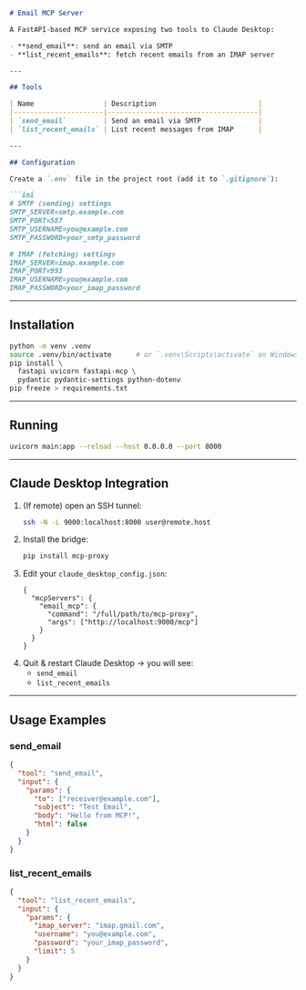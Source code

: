 ```markdown
# Email MCP Server

A FastAPI-based MCP service exposing two tools to Claude Desktop:

- **send_email**: send an email via SMTP  
- **list_recent_emails**: fetch recent emails from an IMAP server  

---

## Tools

| Name                 | Description                         |
|----------------------|-------------------------------------|
| `send_email`         | Send an email via SMTP              |
| `list_recent_emails` | List recent messages from IMAP      |

---

## Configuration

Create a `.env` file in the project root (add it to `.gitignore`):

```ini
# SMTP (sending) settings
SMTP_SERVER=smtp.example.com
SMTP_PORT=587
SMTP_USERNAME=you@example.com
SMTP_PASSWORD=your_smtp_password

# IMAP (fetching) settings
IMAP_SERVER=imap.example.com
IMAP_PORT=993
IMAP_USERNAME=you@example.com
IMAP_PASSWORD=your_imap_password
```

---

## Installation

```bash
python -m venv .venv
source .venv/bin/activate      # or `.venv\Scripts\activate` on Windows
pip install \
  fastapi uvicorn fastapi-mcp \
  pydantic pydantic-settings python-dotenv
pip freeze > requirements.txt
```

---

## Running

```bash
uvicorn main:app --reload --host 0.0.0.0 --port 8000
```

---

## Claude Desktop Integration

1. (If remote) open an SSH tunnel:
   ```bash
   ssh -N -L 9000:localhost:8000 user@remote.host
   ```
2. Install the bridge:
   ```bash
   pip install mcp-proxy
   ```
3. Edit your `claude_desktop_config.json`:
   ```jsonc
   {
     "mcpServers": {
       "email_mcp": {
         "command": "/full/path/to/mcp-proxy",
         "args": ["http://localhost:9000/mcp"]
       }
     }
   }
   ```
4. Quit & restart Claude Desktop → you will see:
   - `send_email`
   - `list_recent_emails`

---

## Usage Examples

### send_email

```json
{
  "tool": "send_email",
  "input": {
    "params": {
      "to": ["receiver@example.com"],
      "subject": "Test Email",
      "body": "Hello from MCP!",
      "html": false
    }
  }
}
```

### list_recent_emails

```json
{
  "tool": "list_recent_emails",
  "input": {
    "params": {
      "imap_server": "imap.gmail.com",
      "username": "you@example.com",
      "password": "your_imap_password",
      "limit": 5
    }
  }
}
```
```